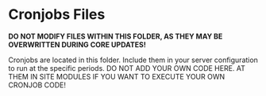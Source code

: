# Cronjobs Files

**DO NOT MODIFY FILES WITHIN THIS FOLDER, AS THEY MAY BE OVERWRITTEN DURING CORE UPDATES!**

Cronjobs are located in this folder. Include them in your server configuration to  run at the specific periods. DO NOT ADD YOUR OWN CODE HERE. AT THEM IN SITE MODULES IF YOU WANT TO EXECUTE YOUR OWN CRONJOB CODE!
